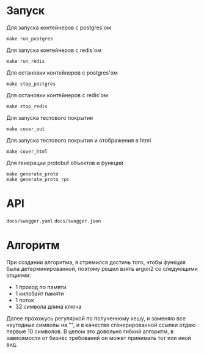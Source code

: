 # Запуск

Для запуска контейнеров с postgres'ом
```shell
make run_postgres
```

Для запуска контейнеров с redis'ом
```shell
make run_redis
```
Для остановки контейнеров с postgres'ом
```shell
make stop_postgres
```

Для остановки контейнеров с redis'ом
```shell
make stop_redis
```

Для запуска тестового покрытия
```shell
make cover_out
```

Для запуска тестового покрытия и отображения в html
```shell
make cover_html
```

Для генерации protobuf объектов и функций
```shell
make generate_proto
make generate_proto_rpc
```

# API

`docs/swagger.yaml`
`docs/swagger.json`

# Алгоритм

При создании алгоритма, я стремился достичь того, чтобы функция была детерминированной, поэтому решил взять argon2 со следующими опциями:
 - 1 проход по памяти
 - 1 килобайт памяти
 - 1 поток
 - 32 символа длина ключа

Далее прохожусь регуляркой по полученному хешу, и заменяю все неугодные символы на "", и в качестве сгенерированной ссылки отдаю первые 10 символов.
В целом это довольно гибкий алгоритм, в зависимости от бизнес требований он может принимать тот или иной вид.


